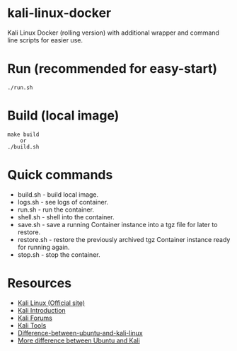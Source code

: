 # kali-linux-docker
Kali Linux Docker (rolling version) with additional wrapper and command line scripts for easier use.

# Run (recommended for easy-start)

```
./run.sh
```

# Build (local image)
```
make build
    or
./build.sh
```

# Quick commands
* build.sh - build local image.
* logs.sh - see logs of container.
* run.sh - run the container.
* shell.sh - shell into the container.
* save.sh - save a running Container instance into a tgz file for later to restore.
* restore.sh - restore the previously archived tgz Container instance ready for running again.
* stop.sh - stop the container.

# Resources
* [Kali Linux (Official site)](https://www.kali.org/)
* [Kali Introduction](https://www.kali.org/docs/introduction/)
* [Kali Forums](https://forums.kali.org/)
* [Kali Tools](https://tools.kali.org/tools-listing)
* [Difference-between-ubuntu-and-kali-linux](https://www.geeksforgeeks.org/difference-between-ubuntu-and-kali-linux/)
* [More difference between Ubuntu and Kali](https://www.google.com/search?q=Difference+Between+Kali+Linux+and+Ubuntu&oq=Difference+Between+Kali+Linux+and+Ubuntu&aqs=chrome..69i57&sourceid=chrome&ie=UTF-8)
